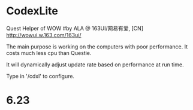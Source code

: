 # CodexLite
Quest Helper of WOW #by ALA @ 163UI/网易有爱, [CN] http://wowui.w.163.com/163ui/


The main purpose is working on the computers with poor performance.
It costs much less cpu than Questie.

It will dynamically adjust update rate based on performance at run time.

Type in '/cdxl' to configure.

# 6.23
